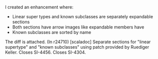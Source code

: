 I created an enhancement where:
- Linear super types and known subclasses are separately expandable sections
- Both sections have arrow images like expandable members have
- Known subclasses are sorted by name

The diff is attached.
(In r24710) [scaladoc] Separate sections for "linear supertype" and "known subclasses" using patch provided by Ruediger Keller. Closes SI-4456. Closes SI-4304.
